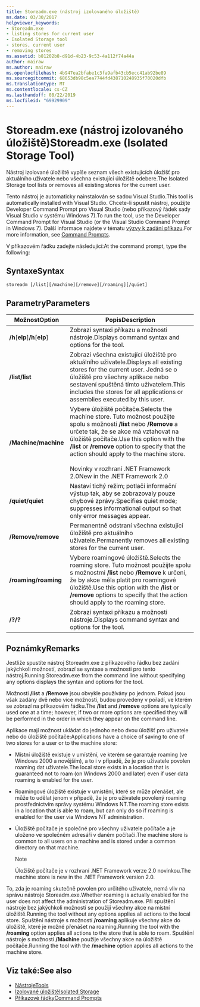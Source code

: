 ```yaml
---
title: Storeadm.exe (nástroj izolovaného úložiště)
ms.date: 03/30/2017
helpviewer_keywords:
- Storeadm.exe
- listing stores for current user
- Isolated Storage tool
- stores, current user
- removing stores
ms.assetid: b81202b8-d91d-4b23-9c53-4a112f74a44a
author: mairaw
ms.author: mairaw
ms.openlocfilehash: 4b947ea2bfabe1c3fa9afb43cb5ecc41ab92be89
ms.sourcegitcommit: 68653db98c5ea7744fd438710248935f70020dfb
ms.translationtype: MT
ms.contentlocale: cs-CZ
ms.lasthandoff: 08/22/2019
ms.locfileid: "69929909"
---
```

# <a name="storeadmexe-isolated-storage-tool"></a><span data-ttu-id="73113-102">Storeadm.exe (nástroj izolovaného úložiště)</span><span class="sxs-lookup"><span data-stu-id="73113-102">Storeadm.exe (Isolated Storage Tool)</span></span>
<span data-ttu-id="73113-103">Nástroj izolované úložiště vypíše seznam všech existujících úložišť pro aktuálního uživatele nebo všechna existující úložiště odebere.</span><span class="sxs-lookup"><span data-stu-id="73113-103">The Isolated Storage tool lists or removes all existing stores for the current user.</span></span>  
  
 <span data-ttu-id="73113-104">Tento nástroj je automaticky nainstalován se sadou Visual Studio.</span><span class="sxs-lookup"><span data-stu-id="73113-104">This tool is automatically installed with Visual Studio.</span></span> <span data-ttu-id="73113-105">Chcete-li spustit nástroj, použijte Developer Command Prompt pro Visual Studio (nebo příkazový řádek sady Visual Studio v systému Windows 7).</span><span class="sxs-lookup"><span data-stu-id="73113-105">To run the tool, use the Developer Command Prompt for Visual Studio (or the Visual Studio Command Prompt in Windows 7).</span></span> <span data-ttu-id="73113-106">Další informace najdete v tématu [výzvy k zadání příkazu](../../../docs/framework/tools/developer-command-prompt-for-vs.md).</span><span class="sxs-lookup"><span data-stu-id="73113-106">For more information, see [Command Prompts](../../../docs/framework/tools/developer-command-prompt-for-vs.md).</span></span>  
  
 <span data-ttu-id="73113-107">V příkazovém řádku zadejte následující:</span><span class="sxs-lookup"><span data-stu-id="73113-107">At the command prompt, type the following:</span></span>  
  
## <a name="syntax"></a><span data-ttu-id="73113-108">Syntaxe</span><span class="sxs-lookup"><span data-stu-id="73113-108">Syntax</span></span>  
  
```  
storeadm [/list][/machine][/remove][/roaming][/quiet]  
```  
  
## <a name="parameters"></a><span data-ttu-id="73113-109">Parametry</span><span class="sxs-lookup"><span data-stu-id="73113-109">Parameters</span></span>  
  
|<span data-ttu-id="73113-110">Možnost</span><span class="sxs-lookup"><span data-stu-id="73113-110">Option</span></span>|<span data-ttu-id="73113-111">Popis</span><span class="sxs-lookup"><span data-stu-id="73113-111">Description</span></span>|  
|------------|-----------------|  
|<span data-ttu-id="73113-112">**/h**[**elp**]</span><span class="sxs-lookup"><span data-stu-id="73113-112">**/h**[**elp**]</span></span>|<span data-ttu-id="73113-113">Zobrazí syntaxi příkazu a možnosti nástroje.</span><span class="sxs-lookup"><span data-stu-id="73113-113">Displays command syntax and options for the tool.</span></span>|  
|<span data-ttu-id="73113-114">**/list**</span><span class="sxs-lookup"><span data-stu-id="73113-114">**/list**</span></span>|<span data-ttu-id="73113-115">Zobrazí všechna existující úložiště pro aktuálního uživatele.</span><span class="sxs-lookup"><span data-stu-id="73113-115">Displays all existing stores for the current user.</span></span> <span data-ttu-id="73113-116">Jedná se o úložiště pro všechny aplikace nebo sestavení spuštěná tímto uživatelem.</span><span class="sxs-lookup"><span data-stu-id="73113-116">This includes the stores for all applications or assemblies executed by this user.</span></span>|  
|<span data-ttu-id="73113-117">**/Machine**</span><span class="sxs-lookup"><span data-stu-id="73113-117">**/machine**</span></span>|<span data-ttu-id="73113-118">Vybere úložiště počítače.</span><span class="sxs-lookup"><span data-stu-id="73113-118">Selects the machine store.</span></span> <span data-ttu-id="73113-119">Tuto možnost použijte spolu s možností **/list** nebo **/Remove** a určete tak, že se akce má vztahovat na úložiště počítače.</span><span class="sxs-lookup"><span data-stu-id="73113-119">Use this option with the **/list** or **/remove** option to specify that the action should apply to the machine store.</span></span><br /><br /> <span data-ttu-id="73113-120">Novinky v rozhraní .NET Framework 2.0</span><span class="sxs-lookup"><span data-stu-id="73113-120">New in the .NET Framework 2.0</span></span>|  
|<span data-ttu-id="73113-121">**/quiet**</span><span class="sxs-lookup"><span data-stu-id="73113-121">**/quiet**</span></span>|<span data-ttu-id="73113-122">Nastaví tichý režim; potlačí informační výstup tak, aby se zobrazovaly pouze chybové zprávy.</span><span class="sxs-lookup"><span data-stu-id="73113-122">Specifies quiet mode; suppresses informational output so that only error messages appear.</span></span>|  
|<span data-ttu-id="73113-123">**/Remove**</span><span class="sxs-lookup"><span data-stu-id="73113-123">**/remove**</span></span>|<span data-ttu-id="73113-124">Permanentně odstraní všechna existující úložiště pro aktuálního uživatele.</span><span class="sxs-lookup"><span data-stu-id="73113-124">Permanently removes all existing stores for the current user.</span></span>|  
|<span data-ttu-id="73113-125">**/roaming**</span><span class="sxs-lookup"><span data-stu-id="73113-125">**/roaming**</span></span>|<span data-ttu-id="73113-126">Vybere roamingové úložiště.</span><span class="sxs-lookup"><span data-stu-id="73113-126">Selects the roaming store.</span></span> <span data-ttu-id="73113-127">Tuto možnost použijte spolu s možnostmi **/list** nebo **/Remove** k určení, že by akce měla platit pro roamingové úložiště.</span><span class="sxs-lookup"><span data-stu-id="73113-127">Use this option with the **/list** or **/remove** options to specify that the action should apply to the roaming store.</span></span>|  
|<span data-ttu-id="73113-128">**/?**</span><span class="sxs-lookup"><span data-stu-id="73113-128">**/?**</span></span>|<span data-ttu-id="73113-129">Zobrazí syntaxi příkazu a možnosti nástroje.</span><span class="sxs-lookup"><span data-stu-id="73113-129">Displays command syntax and options for the tool.</span></span>|  
  
## <a name="remarks"></a><span data-ttu-id="73113-130">Poznámky</span><span class="sxs-lookup"><span data-stu-id="73113-130">Remarks</span></span>  
 <span data-ttu-id="73113-131">Jestliže spustíte nástroj Storeadm.exe z příkazového řádku bez zadání jakýchkoli možností, zobrazí se syntaxe a možnosti pro tento nástroj.</span><span class="sxs-lookup"><span data-stu-id="73113-131">Running Storeadm.exe from the command line without specifying any options displays the syntax and options for the tool.</span></span>  
  
 <span data-ttu-id="73113-132">Možnosti **/list** a **/Remove** jsou obvykle používány po jednom. Pokud jsou však zadány dvě nebo více možností, budou provedeny v pořadí, ve kterém se zobrazí na příkazovém řádku.</span><span class="sxs-lookup"><span data-stu-id="73113-132">The **/list** and **/remove** options are typically used one at a time; however, if two or more options are specified they will be performed in the order in which they appear on the command line.</span></span>  
  
 <span data-ttu-id="73113-133">Aplikace mají možnost ukládat do jednoho nebo dvou úložišť pro uživatele nebo do úložiště počítače:</span><span class="sxs-lookup"><span data-stu-id="73113-133">Applications have a choice of saving to one of two stores for a user or to the machine store:</span></span>  
  
- <span data-ttu-id="73113-134">Místní úložiště existuje v umístění, ve kterém se garantuje roaming (ve Windows 2000 a novějším), a to i v případě, že je pro uživatele povolen roaming dat uživatele.</span><span class="sxs-lookup"><span data-stu-id="73113-134">The local store exists in a location that is guaranteed not to roam (on Windows 2000 and later) even if user data roaming is enabled for the user.</span></span>  
  
- <span data-ttu-id="73113-135">Roamingové úložiště existuje v umístění, které se může přenášet, ale může to udělat jenom v případě, že je pro uživatele povolený roaming prostřednictvím správy systému Windows NT.</span><span class="sxs-lookup"><span data-stu-id="73113-135">The roaming store exists in a location that is able to roam, but can only do so if roaming is enabled for the user via Windows NT administration.</span></span>  
  
- <span data-ttu-id="73113-136">Úložiště počítače je společné pro všechny uživatele počítače a je uloženo ve společném adresáři v daném počítači.</span><span class="sxs-lookup"><span data-stu-id="73113-136">The machine store is common to all users on a machine and is stored under a common directory on that machine.</span></span>  
  
    > [!NOTE]
    > <span data-ttu-id="73113-137">Úložiště počítače je v rozhraní .NET Framework verze 2.0 novinkou.</span><span class="sxs-lookup"><span data-stu-id="73113-137">The machine store is new in the .NET Framework version 2.0.</span></span>  
  
 <span data-ttu-id="73113-138">To, zda je roaming skutečně povolen pro určitého uživatele, nemá vliv na správu nástroje Storeadm.exe.</span><span class="sxs-lookup"><span data-stu-id="73113-138">Whether roaming is actually enabled for the user does not affect the administration of Storeadm.exe.</span></span> <span data-ttu-id="73113-139">Při spuštění nástroje bez jakýchkoli možností se použijí všechny akce na místní úložiště.</span><span class="sxs-lookup"><span data-stu-id="73113-139">Running the tool without any options applies all actions to the local store.</span></span> <span data-ttu-id="73113-140">Spuštění nástroje s možností **/roaming** aplikuje všechny akce do úložiště, které je možné přenášet na roaming.</span><span class="sxs-lookup"><span data-stu-id="73113-140">Running the tool with the **/roaming** option applies all actions to the store that is able to roam.</span></span> <span data-ttu-id="73113-141">Spuštění nástroje s možností **/Machine** použije všechny akce na úložiště počítače.</span><span class="sxs-lookup"><span data-stu-id="73113-141">Running the tool with the **/machine** option applies all actions to the machine store.</span></span>  
  
## <a name="see-also"></a><span data-ttu-id="73113-142">Viz také:</span><span class="sxs-lookup"><span data-stu-id="73113-142">See also</span></span>

- [<span data-ttu-id="73113-143">Nástroje</span><span class="sxs-lookup"><span data-stu-id="73113-143">Tools</span></span>](../../../docs/framework/tools/index.md)
- [<span data-ttu-id="73113-144">Izolované úložiště</span><span class="sxs-lookup"><span data-stu-id="73113-144">Isolated Storage</span></span>](../../standard/io/isolated-storage.md)
- [<span data-ttu-id="73113-145">Příkazové řádky</span><span class="sxs-lookup"><span data-stu-id="73113-145">Command Prompts</span></span>](../../../docs/framework/tools/developer-command-prompt-for-vs.md)
